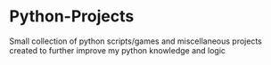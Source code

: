 # Python-Projects
Small collection of python scripts/games and miscellaneous projects created to further improve my python knowledge and logic
